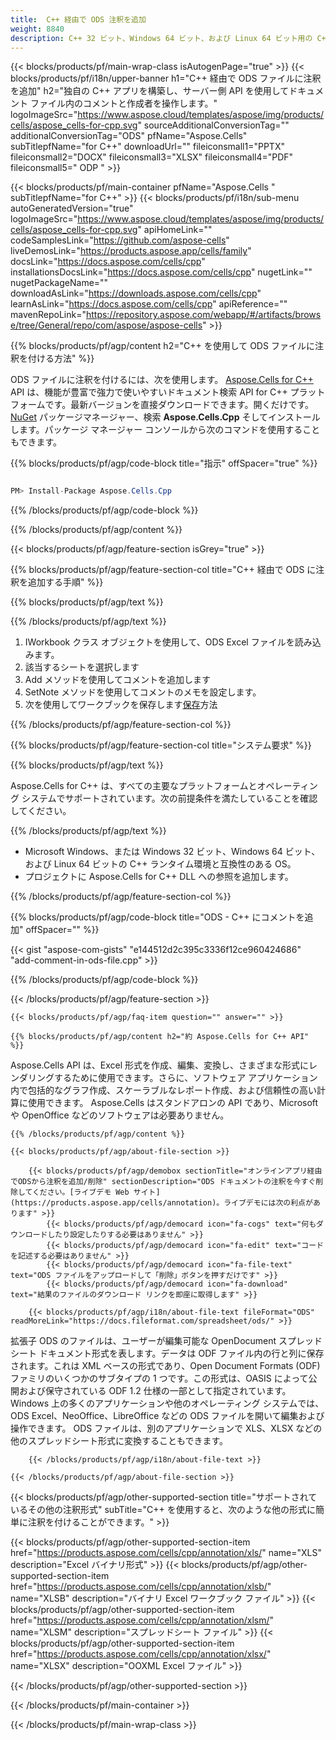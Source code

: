 ```yaml
---
title:  C++ 経由で ODS 注釈を追加
weight: 8840
description: C++ 32 ビット、Windows 64 ビット、および Linux 64 ビット用の C++ ランタイム環境の ODS 形式の注釈を削除するための C++ サンプル コード。
---
```

{{< blocks/products/pf/main-wrap-class isAutogenPage="true" >}}
{{< blocks/products/pf/i18n/upper-banner h1="C++ 経由で ODS ファイルに注釈を追加" h2="独自の C++ アプリを構築し、サーバー側 API を使用してドキュメント ファイル内のコメントと作成者を操作します。" logoImageSrc="https://www.aspose.cloud/templates/aspose/img/products/cells/aspose_cells-for-cpp.svg" sourceAdditionalConversionTag="" additionalConversionTag="ODS" pfName="Aspose.Cells" subTitlepfName="for C++" downloadUrl="" fileiconsmall1="PPTX" fileiconsmall2="DOCX" fileiconsmall3="XLSX" fileiconsmall4="PDF" fileiconsmall5=" ODP " >}}

{{< blocks/products/pf/main-container pfName="Aspose.Cells " subTitlepfName="for C++" >}}
{{< blocks/products/pf/i18n/sub-menu autoGeneratedVersion="true" logoImageSrc="https://www.aspose.cloud/templates/aspose/img/products/cells/aspose_cells-for-cpp.svg" apiHomeLink="" codeSamplesLink="https://github.com/aspose-cells" liveDemosLink="https://products.aspose.app/cells/family" docsLink="https://docs.aspose.com/cells/cpp" installationsDocsLink="https://docs.aspose.com/cells/cpp" nugetLink="" nugetPackageName="" downloadAsLink="https://downloads.aspose.com/cells/cpp" learnAsLink="https://docs.aspose.com/cells/cpp" apiReference="" mavenRepoLink="https://repository.aspose.com/webapp/#/artifacts/browse/tree/General/repo/com/aspose/aspose-cells" >}}

{{% blocks/products/pf/agp/content h2="C++ を使用して ODS ファイルに注釈を付ける方法" %}}

ODS ファイルに注釈を付けるには、次を使用します。
 [Aspose.Cells for C++](https://products.aspose.com/cells/cpp) 
API は、機能が豊富で強力で使いやすいドキュメント検索 API for C++ プラットフォームです。最新バージョンを直接ダウンロードできます。開くだけです。
 [NuGet](https://www.nuget.org/packages/aspose.cells.cpp) 
パッケージマネージャー、検索
 **Aspose.Cells.Cpp** 
そしてインストールします。パッケージ マネージャー コンソールから次のコマンドを使用することもできます。

{{% blocks/products/pf/agp/code-block title="指示" offSpacer="true" %}}

```cs

PM> Install-Package Aspose.Cells.Cpp

```

{{% /blocks/products/pf/agp/code-block %}}

{{% /blocks/products/pf/agp/content %}}

{{< blocks/products/pf/agp/feature-section isGrey="true" >}}

{{% blocks/products/pf/agp/feature-section-col title="C++ 経由で ODS に注釈を追加する手順" %}}

{{% blocks/products/pf/agp/text %}}

{{% /blocks/products/pf/agp/text %}}

1. IWorkbook クラス オブジェクトを使用して、ODS Excel ファイルを読み込みます。
1. 該当するシートを選択します
1. Add メソッドを使用してコメントを追加します
1. SetNote メソッドを使用してコメントのメモを設定します。
1. 次を使用してワークブックを保存します[保存](https://reference.aspose.com/cells/cpp/class/aspose.cells.i_workbook#a77072cfb929787df9ad1f38b02f58349)方法

{{% /blocks/products/pf/agp/feature-section-col %}}

{{% blocks/products/pf/agp/feature-section-col title="システム要求" %}}

{{% blocks/products/pf/agp/text %}}

Aspose.Cells for C++ は、すべての主要なプラットフォームとオペレーティング システムでサポートされています。次の前提条件を満たしていることを確認してください。

{{% /blocks/products/pf/agp/text %}}

-  Microsoft Windows、または Windows 32 ビット、Windows 64 ビット、および Linux 64 ビットの C++ ランタイム環境と互換性のある OS。
- プロジェクトに Aspose.Cells for C++ DLL への参照を追加します。

{{% /blocks/products/pf/agp/feature-section-col %}}

{{% blocks/products/pf/agp/code-block title="ODS - C++ にコメントを追加" offSpacer="" %}}

{{< gist "aspose-com-gists" "e144512d2c395c3336f12ce960424686" "add-comment-in-ods-file.cpp" >}}

{{% /blocks/products/pf/agp/code-block %}}

{{< /blocks/products/pf/agp/feature-section >}}

    {{< blocks/products/pf/agp/faq-item question="" answer="" >}}
 

<!-- aboutfile Starts -->

    {{% blocks/products/pf/agp/content h2="約 Aspose.Cells for C++ API" %}}

 Aspose.Cells API は、Excel 形式を作成、編集、変換し、さまざまな形式にレンダリングするために使用できます。さらに、ソフトウェア アプリケーション内で包括的なグラフ作成、スケーラブルなレポート作成、および信頼性の高い計算に使用できます。 Aspose.Cells はスタンドアロンの API であり、Microsoft や OpenOffice などのソフトウェアは必要ありません。



    {{% /blocks/products/pf/agp/content %}}

    {{< blocks/products/pf/agp/about-file-section >}}

        {{< blocks/products/pf/agp/demobox sectionTitle="オンラインアプリ経由でODSから注釈を追加/削除" sectionDescription="ODS ドキュメントの注釈を今すぐ削除してください。[ライブデモ Web サイト](https://products.aspose.app/cells/annotation)。ライブデモには次の利点があります" >}}
            {{< blocks/products/pf/agp/democard icon="fa-cogs" text="何もダウンロードしたり設定したりする必要はありません" >}}
            {{< blocks/products/pf/agp/democard icon="fa-edit" text="コードを記述する必要はありません" >}}
            {{< blocks/products/pf/agp/democard icon="fa-file-text" text="ODS ファイルをアップロードして「削除」ボタンを押すだけです" >}}
            {{< blocks/products/pf/agp/democard icon="fa-download" text="結果のファイルのダウンロード リンクを即座に取得します" >}}

        {{< blocks/products/pf/agp/i18n/about-file-text fileFormat="ODS" readMoreLink="https://docs.fileformat.com/spreadsheet/ods/" >}}
拡張子 ODS のファイルは、ユーザーが編集可能な OpenDocument スプレッドシート ドキュメント形式を表します。データは ODF ファイル内の行と列に保存されます。これは XML ベースの形式であり、Open Document Formats (ODF) ファミリのいくつかのサブタイプの 1 つです。この形式は、OASIS によって公開および保守されている ODF 1.2 仕様の一部として指定されています。 Windows 上の多くのアプリケーションや他のオペレーティング システムでは、ODS Excel、NeoOffice、LibreOffice などの ODS ファイルを開いて編集および操作できます。 ODS ファイルは、別のアプリケーションで XLS、XLSX などの他のスプレッドシート形式に変換することもできます。

        {{< /blocks/products/pf/agp/i18n/about-file-text >}}

    {{< /blocks/products/pf/agp/about-file-section >}}

<!-- aboutfile Ends -->

{{< blocks/products/pf/agp/other-supported-section title="サポートされているその他の注釈形式" subTitle="C++ を使用すると、次のような他の形式に簡単に注釈を付けることができます。" >}}

{{< blocks/products/pf/agp/other-supported-section-item href="https://products.aspose.com/cells/cpp/annotation/xls/" name="XLS" description="Excel バイナリ形式" >}}
{{< blocks/products/pf/agp/other-supported-section-item href="https://products.aspose.com/cells/cpp/annotation/xlsb/" name="XLSB" description="バイナリ Excel ワークブック ファイル" >}}
{{< blocks/products/pf/agp/other-supported-section-item href="https://products.aspose.com/cells/cpp/annotation/xlsm/" name="XLSM" description="スプレッドシート ファイル" >}}
{{< blocks/products/pf/agp/other-supported-section-item href="https://products.aspose.com/cells/cpp/annotation/xlsx/" name="XLSX" description="OOXML Excel ファイル" >}}

{{< /blocks/products/pf/agp/other-supported-section >}}

{{< /blocks/products/pf/main-container >}}
    
{{< /blocks/products/pf/main-wrap-class >}}
